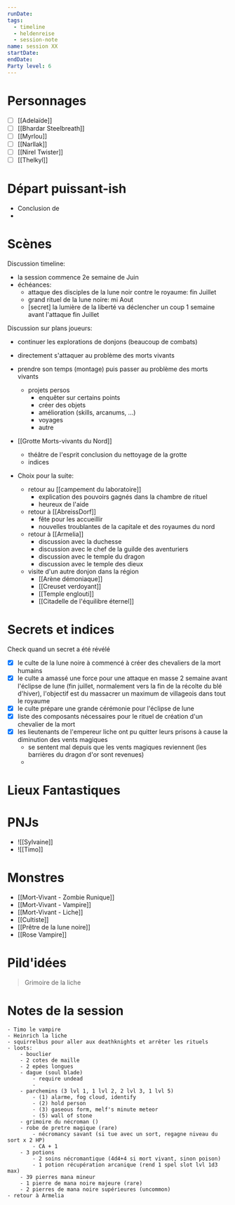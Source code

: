 ```yaml
---
runDate: 
tags:
  - timeline
  - heldenreise
  - session-note
name: session XX
startDate: 
endDate:
Party level: 6
---
```



# Personnages
- [ ] [[Adelaïde]]
- [ ] [[Bhardar Steelbreath]]
- [ ] [[Myrlou]]
- [ ] [[Narllak]]
- [ ] [[Nirel Twister]]
- [ ] [[Thelkyl]]

# Départ puissant-ish
-  Conclusion de
- 

# Scènes
Discussion timeline:
- la session commence 2e semaine de Juin
- échéances:
	- attaque des disciples de la lune noir contre le royaume: fin Juillet
	- grand rituel de la lune noire: mi Aout
	- [secret] la lumière de la liberté va déclencher un coup 1 semaine avant l'attaque fin Juillet

Discussion sur plans joueurs:
- continuer les explorations de donjons (beaucoup de combats)
- directement s'attaquer au problème des morts vivants
- prendre son temps (montage) puis passer au problème des morts vivants
	- projets persos
		- enquêter sur certains points
		- créer des objets
		- amélioration (skills, arcanums, ...)
		- voyages
		- autre

- [[Grotte Morts-vivants du Nord]]
	- théâtre de l'esprit conclusion du nettoyage de la grotte
	- indices
- Choix pour la suite:
	- retour au [[campement du laboratoire]]
		- explication des pouvoirs gagnés dans la chambre de rituel
		- heureux de l'aide
	- retour à [[AbreissDorf]]
		- fête pour les accueillir
		- nouvelles troublantes de la capitale et des royaumes du nord
	- retour à [[Armelia]]
		- discussion avec la duchesse
		- discussion avec le chef de la guilde des aventuriers
		- discussion avec le temple du dragon
		- discussion avec le temple des dieux
	- visite d'un autre donjon dans la région
		- [[Arène démoniaque]]
		- [[Creuset verdoyant]]
		- [[Temple englouti]]
		- [[Citadelle de l'équilibre éternel]]

# Secrets et indices
Check quand un secret a été révélé
- [x] le culte de la lune noire à commencé à créer des chevaliers de la mort humains
- [x] le culte a amassé une force pour une attaque en masse 2 semaine avant l'éclipse de lune (fin juillet, normalement vers la fin de la récolte du blé d'hiver), l'objectif est du massacrer un maximum de villageois dans tout le royaume
- [x] le culte prépare une grande cérémonie pour l'éclipse de lune 
- [x] liste des composants nécessaires pour le rituel de création d'un chevalier de la mort
- [x] les lieutenants de l'empereur liche ont pu quitter leurs prisons à cause la diminution des vents magiques
	- se sentent mal depuis que les vents magiques reviennent (les barrières du dragon d'or sont revenues)
	- 

# Lieux Fantastiques


# PNJs
- ![[Sylvaine]]
- ![[Timo]]

# Monstres
- [[Mort-Vivant - Zombie Runique]]
- [[Mort-Vivant - Vampire]]
- [[Mort-Vivant - Liche]]
- [[Cultiste]]
- [[Prêtre de la lune noire]]
- [[Rose Vampire]]


# Pild'idées
> Grimoire de la liche


# Notes de la session

```
- Timo le vampire
- Heinrich la liche
- squirrelbus pour aller aux deathknights et arrêter les rituels
- loots:
	- bouclier
	- 2 cotes de maille
	- 2 epées longues
	- dague (soul blade)
		- require undead
		- 
	- parchemins (3 lvl 1, 1 lvl 2, 2 lvl 3, 1 lvl 5)
		- (1) alarme, fog cloud, identify
		- (2) hold person
		- (3) gaseous form, melf's minute meteor
		- (5) wall of stone
	- grimoire du nécroman ()
	- robe de pretre magique (rare)
		- nécromancy savant (si tue avec un sort, regagne niveau du sort x 2 HP)
		- CA + 1
	- 3 potions
		- 2 soins nécromantique (4d4+4 si mort vivant, sinon poison)
		- 1 potion récupération arcanique (rend 1 spel slot lvl 1d3 max)
	- 39 pierres mana mineur
	- 1 pierre de mana noire majeure (rare)
	- 2 pierres de mana noire supérieures (uncommon)
- retour à Armelia
```
 